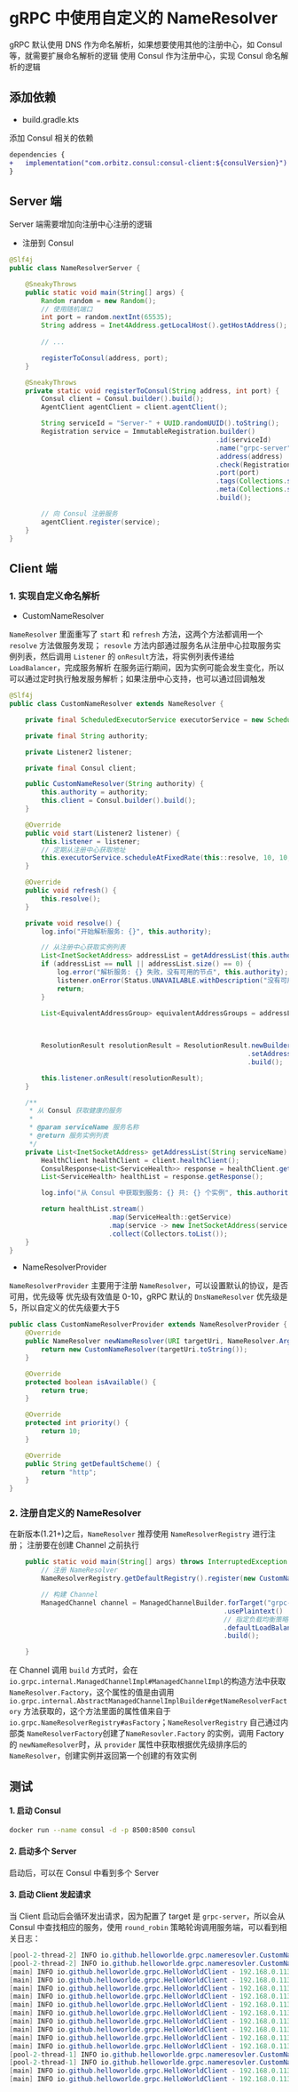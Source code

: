 # gRPC 中使用自定义的 NameResolver

gRPC 默认使用 DNS 作为命名解析，如果想要使用其他的注册中心，如 Consul 等，就需要扩展命名解析的逻辑
使用 Consul 作为注册中心，实现 Consul 命名解析的逻辑

## 添加依赖

- build.gradle.kts

添加 Consul 相关的依赖

```diff
dependencies {
+   implementation("com.orbitz.consul:consul-client:${consulVersion}")
}
```

## Server 端

Server 端需要增加向注册中心注册的逻辑

- 注册到 Consul

```java
@Slf4j
public class NameResolverServer {

    @SneakyThrows
    public static void main(String[] args) {
        Random random = new Random();
        // 使用随机端口
        int port = random.nextInt(65535);
        String address = Inet4Address.getLocalHost().getHostAddress();
        
        // ... 

        registerToConsul(address, port);
    }

    @SneakyThrows
    private static void registerToConsul(String address, int port) {
        Consul client = Consul.builder().build();
        AgentClient agentClient = client.agentClient();

        String serviceId = "Server-" + UUID.randomUUID().toString();
        Registration service = ImmutableRegistration.builder()
                                                    .id(serviceId)
                                                    .name("grpc-server")
                                                    .address(address)
                                                    .check(Registration.RegCheck.tcp(address + ":" + port, 10, 10))
                                                    .port(port)
                                                    .tags(Collections.singletonList("server"))
                                                    .meta(Collections.singletonMap("version", "1.0"))
                                                    .build();

        // 向 Consul 注册服务
        agentClient.register(service);
    }
}
```

## Client 端

### 1. 实现自定义命名解析

- CustomNameResolver

`NameResolver` 里面重写了 `start` 和 `refresh` 方法，这两个方法都调用一个 `resolve` 方法做服务发现；
`resovle` 方法内部通过服务名从注册中心拉取服务实例列表，然后调用 `Listener` 的 `onResult`方法，将实例列表传递给 `LoadBalancer`，完成服务解析
在服务运行期间，因为实例可能会发生变化，所以可以通过定时执行触发服务解析；如果注册中心支持，也可以通过回调触发

```java
@Slf4j
public class CustomNameResolver extends NameResolver {

    private final ScheduledExecutorService executorService = new ScheduledThreadPoolExecutor(10);

    private final String authority;

    private Listener2 listener;

    private final Consul client;

    public CustomNameResolver(String authority) {
        this.authority = authority;
        this.client = Consul.builder().build();
    }

    @Override
    public void start(Listener2 listener) {
        this.listener = listener;
        // 定期从注册中心获取地址
        this.executorService.scheduleAtFixedRate(this::resolve, 10, 10, TimeUnit.SECONDS);
    }

    @Override
    public void refresh() {
        this.resolve();
    }

    private void resolve() {
        log.info("开始解析服务: {}", this.authority);

        // 从注册中心获取实例列表
        List<InetSocketAddress> addressList = getAddressList(this.authority);
        if (addressList == null || addressList.size() == 0) {
            log.error("解析服务: {} 失败，没有可用的节点", this.authority);
            listener.onError(Status.UNAVAILABLE.withDescription("没有可用的节点"));
            return;
        }

        List<EquivalentAddressGroup> equivalentAddressGroups = addressList.stream()
                                                                          .map(EquivalentAddressGroup::new)
                                                                          .collect(Collectors.toList());

        ResolutionResult resolutionResult = ResolutionResult.newBuilder()
                                                            .setAddresses(equivalentAddressGroups)
                                                            .build();

        this.listener.onResult(resolutionResult);
    }

    /**
     * 从 Consul 获取健康的服务
     *
     * @param serviceName 服务名称
     * @return 服务实例列表
     */
    private List<InetSocketAddress> getAddressList(String serviceName) {
        HealthClient healthClient = client.healthClient();
        ConsulResponse<List<ServiceHealth>> response = healthClient.getHealthyServiceInstances(serviceName);
        List<ServiceHealth> healthList = response.getResponse();

        log.info("从 Consul 中获取到服务: {} 共: {} 个实例", this.authority, healthList.size());

        return healthList.stream()
                         .map(ServiceHealth::getService)
                         .map(service -> new InetSocketAddress(service.getAddress(), service.getPort()))
                         .collect(Collectors.toList());
    }
}
```

- NameResolverProvider

`NameResolverProvider` 主要用于注册 `NameResolver`，可以设置默认的协议，是否可用，优先级等
优先级有效值是 0-10，gRPC 默认的 `DnsNameResolver` 优先级是5，所以自定义的优先级要大于5

```java
public class CustomNameResolverProvider extends NameResolverProvider {
    @Override
    public NameResolver newNameResolver(URI targetUri, NameResolver.Args args) {
        return new CustomNameResolver(targetUri.toString());
    }

    @Override
    protected boolean isAvailable() {
        return true;
    }

    @Override
    protected int priority() {
        return 10;
    }

    @Override
    public String getDefaultScheme() {
        return "http";
    }
}
```

### 2. 注册自定义的 NameResolver

在新版本(1.21+)之后，`NameResolver` 推荐使用 `NameResolverRegistry` 进行注册；
注册要在创建 Channel 之前执行

```java
    public static void main(String[] args) throws InterruptedException {
        // 注册 NameResolver
        NameResolverRegistry.getDefaultRegistry().register(new CustomNameResolverProvider());

        // 构建 Channel
        ManagedChannel channel = ManagedChannelBuilder.forTarget("grpc-server")
                                                      .usePlaintext()
                                                      // 指定负载均衡策略
                                                      .defaultLoadBalancingPolicy("round_robin")
                                                      .build();

    }
```

在 Channel 调用 `build` 方式时，会在 `io.grpc.internal.ManagedChannelImpl#ManagedChannelImpl`的构造方法中获取 `NameResolver.Factory`，这个属性的值是由调用 `io.grpc.internal.AbstractManagedChannelImplBuilder#getNameResolverFactory` 方法获取的，这个方法里面的属性值来自于 `io.grpc.NameResolverRegistry#asFactory`；`NameResolverRegistry` 自己通过内部类 `NameResolverFactory`创建了`NameResovler.Factory` 的实例，调用 Factory 的 `newNameResolver`时，从 `provider` 属性中获取根据优先级排序后的 `NameResolver`，创建实例并返回第一个创建的有效实例


## 测试

#### 1. 启动 Consul

```bash
docker run --name consul -d -p 8500:8500 consul
```


#### 2. 启动多个 Server

启动后，可以在 Consul 中看到多个 Server

#### 3. 启动 Client 发起请求

当 Client 启动后会循环发出请求，因为配置了 target 是 `grpc-server`，所以会从 Consul 中查找相应的服务，使用 `round_robin` 策略轮询调用服务端，可以看到相关日志：

```java
[pool-2-thread-2] INFO io.github.helloworlde.grpc.nameresovler.CustomNameResolver - 开始解析服务: grpc-server
[pool-2-thread-2] INFO io.github.helloworlde.grpc.nameresovler.CustomNameResolver - 从 Consul 中获取到服务: grpc-server 共: 2 个实例
[main] INFO io.github.helloworlde.grpc.HelloWorldClient - 192.168.0.113:37551
[main] INFO io.github.helloworlde.grpc.HelloWorldClient - 192.168.0.113:17174
[main] INFO io.github.helloworlde.grpc.HelloWorldClient - 192.168.0.113:37551
[main] INFO io.github.helloworlde.grpc.HelloWorldClient - 192.168.0.113:17174
[main] INFO io.github.helloworlde.grpc.HelloWorldClient - 192.168.0.113:37551
[main] INFO io.github.helloworlde.grpc.HelloWorldClient - 192.168.0.113:17174
[main] INFO io.github.helloworlde.grpc.HelloWorldClient - 192.168.0.113:37551
[main] INFO io.github.helloworlde.grpc.HelloWorldClient - 192.168.0.113:17174
[main] INFO io.github.helloworlde.grpc.HelloWorldClient - 192.168.0.113:37551
[main] INFO io.github.helloworlde.grpc.HelloWorldClient - 192.168.0.113:17174
[pool-2-thread-1] INFO io.github.helloworlde.grpc.nameresovler.CustomNameResolver - 开始解析服务: grpc-server
[pool-2-thread-1] INFO io.github.helloworlde.grpc.nameresovler.CustomNameResolver - 从 Consul 中获取到服务: grpc-server 共: 2 个实例
[main] INFO io.github.helloworlde.grpc.HelloWorldClient - 192.168.0.113:37551
[main] INFO io.github.helloworlde.grpc.HelloWorldClient - 192.168.0.113:17174
```